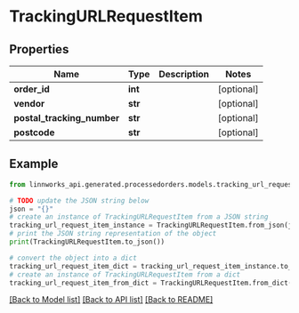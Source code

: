 # TrackingURLRequestItem


## Properties

Name | Type | Description | Notes
------------ | ------------- | ------------- | -------------
**order_id** | **int** |  | [optional] 
**vendor** | **str** |  | [optional] 
**postal_tracking_number** | **str** |  | [optional] 
**postcode** | **str** |  | [optional] 

## Example

```python
from linnworks_api.generated.processedorders.models.tracking_url_request_item import TrackingURLRequestItem

# TODO update the JSON string below
json = "{}"
# create an instance of TrackingURLRequestItem from a JSON string
tracking_url_request_item_instance = TrackingURLRequestItem.from_json(json)
# print the JSON string representation of the object
print(TrackingURLRequestItem.to_json())

# convert the object into a dict
tracking_url_request_item_dict = tracking_url_request_item_instance.to_dict()
# create an instance of TrackingURLRequestItem from a dict
tracking_url_request_item_from_dict = TrackingURLRequestItem.from_dict(tracking_url_request_item_dict)
```
[[Back to Model list]](../README.md#documentation-for-models) [[Back to API list]](../README.md#documentation-for-api-endpoints) [[Back to README]](../README.md)


